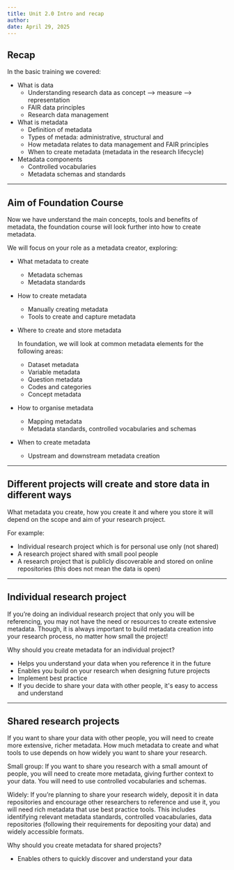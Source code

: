 ```yaml
---
title: Unit 2.0 Intro and recap
author: 
date: April 29, 2025
---
```


## Recap

In the basic training we covered:
  - What is data
    - Understanding research data as concept --> measure --> representation
    - FAIR data principles
    - Research data management
  - What is metadata
      - Definition of metadata
      - Types of metada: administrative, structural and 
      - How metadata relates to data management and FAIR principles
      - When to create metadata (metadata in the research lifecycle)
  - Metadata components
      - Controlled vocabularies
      - Metadata schemas and standards
   
  ---
  
 ##  Aim of Foundation Course

Now we have understand the main concepts, tools and benefits of metadata, the foundation course will look further into how to create metadata.

We will focus on your role as a metadata creator, exploring:

- What metadata to create
  - Metadata schemas
  - Metadata standards
 
- How to create metadata
  - Manually creating metadata
  - Tools to create and capture metadata
 
- Where to create and store metadata

  In foundation, we will look at common metadata elements for the following areas:
    - Dataset metadata
    - Variable metadata
    - Question metadata
    - Codes and categories
    - Concept metadata
    
- How to organise metadata
  - Mapping metadata
  - Metadata standards, controlled vocabularies and schemas
  
- When to create metadata
  - Upstream and downstream metadata creation 

---

## Different projects will create and store data in different ways

What metadata you create, how you create it and where you store it will depend on the scope and aim of your research project.

For example:
- Individual research project which is for personal use only (not shared)
- A research project shared with small pool people
- A research project that is publicly discoverable and stored on online repositories (this does not mean the data is open)

---

## Individual research project

If you’re doing an individual research project that only you will be referencing, you may not have the need or resources to create extensive metadata. 
Though, it is always important to build metadata creation into your research process, no matter how small the project!

Why should you create metadata for an individual project?
-	Helps you understand your data when you reference it in the future
-	Enables you build on your research when designing future projects
-	Implement best practice
-	If you decide to share your data with other people, it's easy to access and understand

---

## Shared research projects

If you want to share your data with other people, you will need to create more extensive, richer metadata. How much metadata to create and what tools to use depends on how widely you want to share your research.

Small group: If you want to share you research with a small amount of people, you will need to create more metadata, giving further context to your data. You will need to use controlled vocabularies and schemas. 

Widely: If you’re planning to share your research widely, deposit it in data repositories and encourage other researchers to reference and use it, you will need rich metadata that use best practice tools. This includes identifying relevant metadata standards, controlled voacabularies, data repositories (following their requirements for depositing your data) and widely accessible formats.

Why should you create metadata for shared projects?
-	Enables others to quickly discover and understand your data
  

 
  
